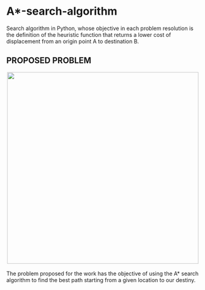 # A*-search-algorithm
Search algorithm in Python, whose objective in each problem resolution is the definition of the heuristic function that returns a lower cost of displacement from an origin point A to destination B.

## PROPOSED PROBLEM

<div align="center">
<img src="https://user-images.githubusercontent.com/112210508/212224189-d12a1dc6-5f2e-4f9f-bf50-26d9696e9e8b.png" width="500px" />
</div>
<br>
The problem proposed for the work has the objective of using the A* search algorithm to find the best path starting from a given location to our destiny.
